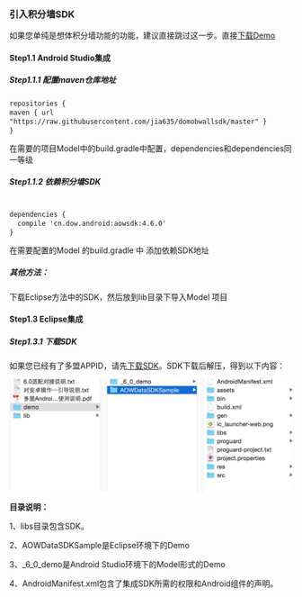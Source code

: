 ### 引入积分墙SDK

如果您单纯是想体积分墙功能的功能，建议直接跳过这一步。直接[下载Demo](https://www.pgyer.com/domobwalldemo)

#### Step1.1 Android Studio集成

##### Step1.1.1 配置maven仓库地址
```
repositories {
maven { url "https://raw.githubusercontent.com/jia635/domobwallsdk/master" }
}
```

在需要的项目Model中的build.gradle中配置，dependencies和dependencies同一等级

##### Step1.1.2 依赖积分墙SDK
```

dependencies {
  compile 'cn.dow.android:aowsdk:4.6.0'
}
```

在需要配置的Model 的build.gradle 中 添加依赖SDK地址

##### **其他方法：**

下载Eclipse方法中的SDK，然后放到lib目录下导入Model 项目

#### Step1.3 Eclipse集成

##### Step1.3.1 下载SDK

如果您已经有了多盟APPID，请先[下载SDK](http://s.domob.cn/sdk/domob_android_offerwall_sdk-4.3.0.zip)。SDK下载后解压，得到以下内容：

![](/assets/sdk.png)

**目录说明：**

1、libs目录包含SDK。

2、AOWDataSDKSample是Eclipse环境下的Demo

3、\_6\_0\_demo是Android Studio环境下的Model形式的Demo

4、AndroidManifest.xml包含了集成SDK所需的权限和Android组件的声明。

##### 




